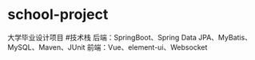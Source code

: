 # school-project
大学毕业设计项目
#技术栈
后端：SpringBoot、Spring Data JPA、MyBatis、MySQL、Maven、JUnit
前端：Vue、element-ui、Websocket
